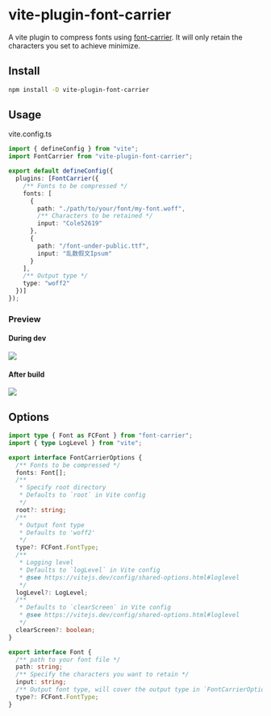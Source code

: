 # vite-plugin-font-carrier

A vite plugin to compress fonts using [font-carrier](https://github.com/purplebamboo/font-carrier). It will only retain the characters you set to achieve minimize.

## Install

```sh
npm install -D vite-plugin-font-carrier
```

## Usage

vite.config.ts

```ts
import { defineConfig } from "vite";
import FontCarrier from "vite-plugin-font-carrier";

export default defineConfig({
  plugins: [FontCarrier({
    /** Fonts to be compressed */
    fonts: [
      {
        path: "./path/to/your/font/my-font.woff",
        /** Characters to be retained */
        input: "Cole52619"
      },
      {
        path: "/font-under-public.ttf",
        input: "乱数假文Ipsum"
      }
    ],
    /** Output type */
    type: "woff2"
  })]
});
```

### Preview

#### During dev

![](https://github.com/Bernankez/vite-plugin-font-carrier/assets/23058788/3bf5d553-859c-48f7-b888-7e99681ced29)

#### After build

![](https://github.com/Bernankez/vite-plugin-font-carrier/assets/23058788/3fa0f9c9-38d9-4745-b1ea-8efbdba31a6f)

## Options

```ts
import type { Font as FCFont } from "font-carrier";
import { type LogLevel } from "vite";

export interface FontCarrierOptions {
  /** Fonts to be compressed */
  fonts: Font[];
  /**
   * Specify root directory
   * Defaults to `root` in Vite config
   */
  root?: string;
  /**
   * Output font type
   * Defaults to 'woff2'
   */
  type?: FCFont.FontType;
  /**
   * Logging level
   * Defaults to `logLevel` in Vite config
   * @see https://vitejs.dev/config/shared-options.html#loglevel
   */
  logLevel?: LogLevel;
  /**
   * Defaults to `clearScreen` in Vite config
   * @see https://vitejs.dev/config/shared-options.html#loglevel
   */
  clearScreen?: boolean;
}

export interface Font {
  /** path to your font file */
  path: string;
  /** Specify the characters you want to retain */
  input: string;
  /** Output font type, will cover the output type in `FontCarrierOptions` */
  type?: FCFont.FontType;
}
```
